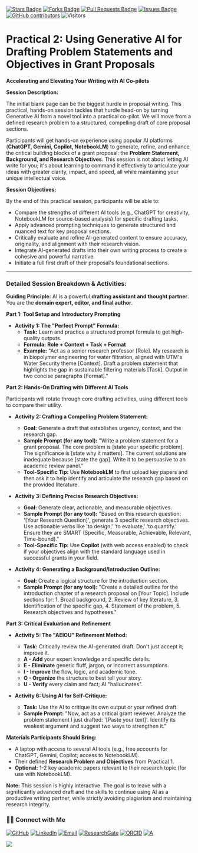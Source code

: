 <a href="https://github.com/drshahizan/short-course/stargazers"><img src="https://img.shields.io/github/stars/drshahizan/short-course" alt="Stars Badge"/></a>
<a href="https://github.com/drshahizan/short-course/network/members"><img src="https://img.shields.io/github/forks/drshahizan/short-course" alt="Forks Badge"/></a>
<a href="https://github.com/drshahizan/short-course/pulls"><img src="https://img.shields.io/github/issues-pr/drshahizan/short-course" alt="Pull Requests Badge"/></a>
<a href="https://github.com/drshahizan/short-course"><img src="https://img.shields.io/github/issues/drshahizan/short-course" alt="Issues Badge"/></a>
<a href="https://github.com/drshahizan/short-course/graphs/contributors"><img alt="GitHub contributors" src="https://img.shields.io/github/contributors/drshahizan/short-course?color=2b9348"></a>
![Visitors](https://api.visitorbadge.io/api/visitors?path=https%3A%2F%2Fgithub.com%2Fdrshahizan%2Fshort-course&labelColor=%23d9e3f0&countColor=%23697689&style=flat)

# Practical 2: Using Generative AI for Drafting Problem Statements and Objectives in Grant Proposals

**Accelerating and Elevating Your Writing with AI Co-pilots**

**Session Description:**

The initial blank page can be the biggest hurdle in proposal writing. This practical, hands-on session tackles that hurdle head-on by turning Generative AI from a novel tool into a practical co-pilot. We will move from a defined research problem to a structured, compelling draft of core proposal sections.

Participants will get hands-on experience using popular AI platforms (**ChatGPT, Gemini, Copilot, NotebookLM**) to generate, refine, and enhance the critical building blocks of a grant proposal: the **Problem Statement, Background, and Research Objectives**. This session is not about letting AI write for you; it's about learning to command it effectively to articulate your ideas with greater clarity, impact, and speed, all while maintaining your unique intellectual voice.

**Session Objectives:**

By the end of this practical session, participants will be able to:
*   Compare the strengths of different AI tools (e.g., ChatGPT for creativity, NotebookLM for source-based analysis) for specific drafting tasks.
*   Apply advanced prompting techniques to generate structured and nuanced text for key proposal sections.
*   Critically evaluate and refine AI-generated content to ensure accuracy, originality, and alignment with their research vision.
*   Integrate AI-generated drafts into their own writing process to create a cohesive and powerful narrative.
*   Initiate a full first draft of their proposal's foundational sections.

---

### **Detailed Session Breakdown & Activities:**

**Guiding Principle:** AI is a powerful **drafting assistant and thought partner**. You are the **domain expert, editor, and final author**.

**Part 1: Tool Setup and Introductory Prompting**

*   **Activity 1: The "Perfect Prompt" Formula:**
    *   **Task:** Learn and practice a structured prompt formula to get high-quality outputs.
    *   **Formula:** **Role + Context + Task + Format**
    *   **Example:** "Act as a senior research professor [Role]. My research is in biopolymer engineering for water filtration, aligned with UTM's Water Security theme [Context]. Draft a problem statement that highlights the gap in sustainable filtering materials [Task]. Output in two concise paragraphs [Format]."

**Part 2: Hands-On Drafting with Different AI Tools**

Participants will rotate through core drafting activities, using different tools to compare their utility.

*   **Activity 2: Crafting a Compelling Problem Statement:**
    *   **Goal:** Generate a draft that establishes urgency, context, and the research gap.
    *   **Sample Prompt (for any tool):** "Write a problem statement for a grant proposal. The core problem is [state your specific problem]. The significance is [state why it matters]. The current solutions are inadequate because [state the gap]. Write it to be persuasive to an academic review panel."
    *   **Tool-Specific Tip:** Use **NotebookLM** to first upload key papers and then ask it to help identify and articulate the research gap based on the provided literature.

*   **Activity 3: Defining Precise Research Objectives:**
    *   **Goal:** Generate clear, actionable, and measurable objectives.
    *   **Sample Prompt (for any tool):** "Based on this research question: '[Your Research Question]', generate 3 specific research objectives. Use actionable verbs like 'to design,' 'to evaluate,' 'to quantify.' Ensure they are SMART (Specific, Measurable, Achievable, Relevant, Time-bound)."
    *   **Tool-Specific Tip:** Use **Copilot** (with web access enabled) to check if your objectives align with the standard language used in successful grants in your field.

*   **Activity 4: Generating a Background/Introduction Outline:**
    *   **Goal:** Create a logical structure for the introduction section.
    *   **Sample Prompt (for any tool):** "Create a detailed outline for the introduction chapter of a research proposal on [Your Topic]. Include sections for: 1. Broad background, 2. Review of key literature, 3. Identification of the specific gap, 4. Statement of the problem, 5. Research objectives and hypotheses."

**Part 3: Critical Evaluation and Refinement**

*   **Activity 5: The "AEIOU" Refinement Method:**
    *   **Task:** Critically review the AI-generated draft. Don't just accept it; improve it.
    *   **A - Add** your expert knowledge and specific details.
    *   **E - Eliminate** generic fluff, jargon, or incorrect assumptions.
    *   **I - Improve** the flow, logic, and academic tone.
    *   **O - Organize** the structure to best tell your story.
    *   **U - Verify** every claim and fact; AI "hallucinates".

*   **Activity 6: Using AI for Self-Critique:**
    *   **Task:** Use the AI to critique its own output or your refined draft.
    *   **Sample Prompt:** "Now, act as a critical grant reviewer. Analyze the problem statement I just drafted: '[Paste your text]'. Identify its weakest argument and suggest two ways to strengthen it."

**Materials Participants Should Bring:**
*   A laptop with access to several AI tools (e.g., free accounts for ChatGPT, Gemini, Copilot; access to NotebookLM).
*   Their defined **Research Problem and Objectives** from Practical 1.
*   **Optional:** 1-2 key academic papers relevant to their research topic (for use with NotebookLM).

**Note:** This session is highly interactive. The goal is to leave with a significantly advanced draft and the skills to continue using AI as a productive writing partner, while strictly avoiding plagiarism and maintaining research integrity.
  
### 🙌🏻 Connect with Me
<p align="left">
    <a href="https://github.com/drshahizan" target="_blank"><img alt="GitHub" src="https://img.shields.io/badge/-@drshahizan-181717?style=flat-square&logo=GitHub&logoColor=white"></a>
    <a href="https://www.linkedin.com/in/drshahizan" target="_blank"><img alt="LinkedIn" src="https://img.shields.io/badge/-drshahizan-blue?style=flat-square&logo=Linkedin&logoColor=white&link=https://www.linkedin.com/in/drshahizan/"></a>
    <a href="mailto:shahizan@utm.my" target="_blank"><img alt="Email" src="https://img.shields.io/badge/-shahizan@utm.my-c14438?style=flat-square&logo=Gmail&logoColor=white&link=mailto:shahizan@utm.my.com"></a>
    <a href="https://www.researchgate.net/profile/Mohd-Othman-28" target="_blank"><img alt="ResearchGate" src="https://img.shields.io/badge/-ResearchGate-00CCBB?style=flat-square&logo=ResearchGate&logoColor=white"></a>
    <a href="https://orcid.org/0000-0003-4261-1873" target="_blank"><img alt="ORCID" src="https://img.shields.io/badge/-ORCID-A6CE39?style=flat-square&logo=ORCID&logoColor=white"></a> 
 <a href="https://visitorbadge.io/status?path=https%3A%2F%2Fgithub.com%2Fdrshahizan" target="_blank"><img alt="A" src="https://api.visitorbadge.io/api/visitors?path=https%3A%2F%2Fgithub.com%2Fdrshahizan&labelColor=%23697689&countColor=%23555555&style=plastic"></a>
 
![](https://hit.yhype.me/github/profile?user_id=81284918)
</p>

